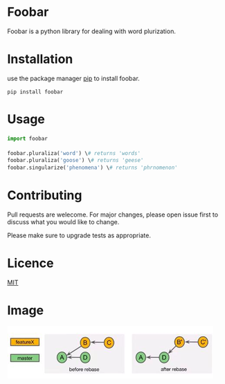 # Foobar

Foobar is a python library for dealing with word plurization. 

# Installation 
use the package manager [pip](https://www.datacamp.com/community/tutorials/python-install-pip?utm_source=adwords_ppc&utm_campaignid=1455363063&utm_adgroupid=65083631748&utm_device=c&utm_keyword=&utm_matchtype=b&utm_network=g&utm_adpostion=&utm_creative=278443377095&utm_targetid=dsa-429603003980&utm_loc_interest_ms=&utm_loc_physical_ms=1005391&gclid=CjwKCAiA_Kz-BRAJEiwAhJNY73UtzLSpgOcdimUVuI_3khnM--aEtlKw2IXOLNkBSNLxhN1Q4d2A6BoCMrYQAvD_BwE) to install foobar.

```
pip install foobar
```

# Usage
```python
import foobar

foobar.pluraliza('word') \# returns 'words'
foobar.pluraliza('goose') \# returns 'geese'
foobar.singularize('phenomena') \# returns 'phrnomenon'
```
# Contributing 
Pull requests are welecome. For major changes, please open issue first to discuss what you
would like to change.

Please make sure to upgrade tests as appropriate.

# Licence
[MIT](https://programs.edx.org/partner-mit?g_acctid=926-195-8061&g_campaign=gs-free-nonbrand-partner-mit&g_campaignid=896085724&g_adgroupid=44648143357&g_adid=263002145180&g_keyword=courses%20in%20mit%20usa&g_keywordid=kwd-301205704055&g_network=g&utm_source=adwords&gclid=CjwKCAiA_Kz-BRAJEiwAhJNY7xVPrHX71_PGKSpQo_n3Uw9ILjd7WhILYCCrKn62e7Mp7U01nqWoehoCCngQAvD_BwE)

# Image

![rebase](https://github.com/AhmedAdel-Elfeky/lab2_remote_repo/blob/main/imgs/pic.jpg)
